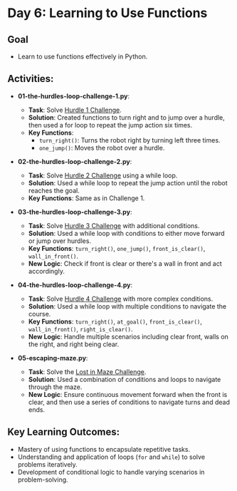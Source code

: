 # Day 6: Learning to Use Functions

## Goal
- Learn to use functions effectively in Python.

## Activities:
- **01-the-hurdles-loop-challenge-1.py**:
  - **Task**: Solve [Hurdle 1 Challenge](https://reeborg.ca/reeborg.html?lang=en&mode=python&menu=worlds%2Fmenus%2Freeborg_intro_en.json&name=Hurdle%201&url=worlds%2Ftutorial_en%2Fhurdle1.json).
  - **Solution**: Created functions to turn right and to jump over a hurdle, then used a for loop to repeat the jump action six times.
  - **Key Functions**:
    - `turn_right()`: Turns the robot right by turning left three times.
    - `one_jump()`: Moves the robot over a hurdle.



- **02-the-hurdles-loop-challenge-2.py**:
  - **Task**: Solve [Hurdle 2 Challenge](https://reeborg.ca/reeborg.html?lang=en&mode=python&menu=worlds%2Fmenus%2Freeborg_intro_en.json&name=Hurdle%202&url=worlds%2Ftutorial_en%2Fhurdle2.json) using a while loop.
  - **Solution**: Used a while loop to repeat the jump action until the robot reaches the goal.
  - **Key Functions**: Same as in Challenge 1.


- **03-the-hurdles-loop-challenge-3.py**:
  - **Task**: Solve [Hurdle 3 Challenge](https://reeborg.ca/reeborg.html?lang=en&mode=python&menu=worlds%2Fmenus%2Freeborg_intro_en.json&name=Hurdle%203&url=worlds%2Ftutorial_en%2Fhurdle3.json) with additional conditions.
  - **Solution**: Used a while loop with conditions to either move forward or jump over hurdles.
  - **Key Functions**: `turn_right()`, `one_jump()`, `front_is_clear()`, `wall_in_front()`.
  - **New Logic**: Check if front is clear or there's a wall in front and act accordingly.


- **04-the-hurdles-loop-challenge-4.py**:
  - **Task**: Solve [Hurdle 4 Challenge](https://reeborg.ca/reeborg.html?lang=en&mode=python&menu=worlds%2Fmenus%2Freeborg_intro_en.json&name=Hurdle%204&url=worlds%2Ftutorial_en%2Fhurdle4.json) with more complex conditions.
  - **Solution**: Used a while loop with multiple conditions to navigate the course.
  - **Key Functions**: `turn_right()`, `at_goal()`, `front_is_clear()`, `wall_in_front()`, `right_is_clear()`.
  - **New Logic**: Handle multiple scenarios including clear front, walls on the right, and right being clear.


- **05-escaping-maze.py**:
  - **Task**: Solve the [Lost in Maze Challenge](https://reeborg.ca/reeborg.html?lang=en&mode=python&menu=worlds%2Fmenus%2Freeborg_intro_en.json&name=Maze&url=worlds%2Ftutorial_en%2Fmaze1.json).
  - **Solution**: Used a combination of conditions and loops to navigate through the maze.
  - **New Logic**: Ensure continuous movement forward when the front is clear, and then use a series of conditions to navigate turns and dead ends.


## Key Learning Outcomes:
- Mastery of using functions to encapsulate repetitive tasks.
- Understanding and application of loops (`for` and `while`) to solve problems iteratively.
- Development of conditional logic to handle varying scenarios in problem-solving.